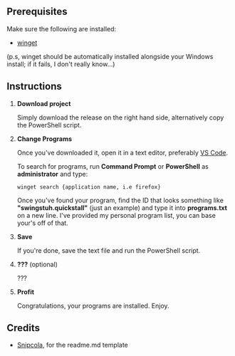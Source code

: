 ## Prerequisites

Make sure the following are installed:

- [winget](https://learn.microsoft.com/en-us/windows/package-manager/winget/)

(p.s, winget should be automatically installed alongside your Windows install; if it fails, I don't really know...)

## Instructions

1. **Download project**

   Simply download the release on the right hand side, alternatively copy the PowerShell script.

2. **Change Programs**

   Once you've downloaded it, open it in a text editor, preferably [VS Code](https://code.visualstudio.com).

   To search for programs, run **Command Prompt** or **PowerShell** as **administrator** and type:

   ```
   winget search {application name, i.e firefox}
   ```
   
   Once you've found your program, find the ID that looks something like **"swingstuh.quickstall"** (just an example) and type it into **programs.txt** on a new line.
   I've provided my personal program list, you can base your's off of that.

3. **Save**

   If you're done, save the text file and run the PowerShell script.

4. **???** (optional)

    ???

5. **Profit**

    Congratulations, your programs are installed. Enjoy.

## Credits

- [Snipcola](https://github.com/snipcola), for the readme.md template

